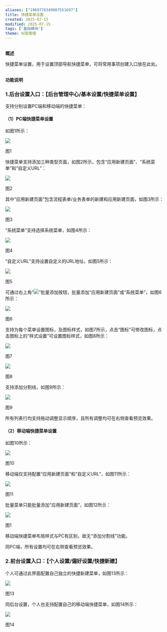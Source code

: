 ```yaml
---
aliases: ["1969778349007551697"]
title: 快捷菜单设置
created: 2025-07-15
modified: 2025-07-15
tags: ['基础模块']
theme: 权限管理
---
```


##

**概述**

快捷菜单设置，用于设置顶部导航快捷菜单，可将常用事项创建入口放在此处。

##

**功能说明**

### 1.**后台设置入口：【后台管理中心/基本设置/快捷菜单设置】**

支持分别设置PC端和移动端的快捷菜单：

#### （1）**PC端快捷菜单设置**

如图1所示：

![](https://myhelpdoc.oss-cn-heyuan.aliyuncs.com/mdimages/8da44dc092563552521db03e5007d8f2.jpg)

图1

快捷菜单支持添加三种类型页面，如图2所示，包含“应用新建页面”、“系统菜单”和“自定义URL”：

![](https://myhelpdoc.oss-cn-heyuan.aliyuncs.com/mdimages/d4881c9013814e25acba1e1521fb432c.jpg)

图2

其中“应用新建页面”包含流程表单/业务表单的新建和应用新建页面，如图3所示：

![](https://myhelpdoc.oss-cn-heyuan.aliyuncs.com/mdimages/0502947881911cb7ef282a6e20fc68c5.jpg)

图3

“系统菜单”支持选择系统菜单，如图4所示：

![](https://myhelpdoc.oss-cn-heyuan.aliyuncs.com/mdimages/aabb274feec9b3ace3d6d422116a4bba.jpg)

图4

“自定义URL”支持设置自定义的URL地址，如图5所示：

![](https://myhelpdoc.oss-cn-heyuan.aliyuncs.com/mdimages/3f7a27407d47549a3bd94ad524ae2fd2.jpg)

图5

可通过右上角“![](https://site-admin.eteams.cn/js/ueditor/themes/default/images/spacer.gif)”批量添加按钮，批量添加“应用新建页面”或“系统菜单”，如图6所示：

![](https://myhelpdoc.oss-cn-heyuan.aliyuncs.com/mdimages/e3bf6a88f8c1c06ae4b966e03500daf5.jpg)

图6

支持为每个菜单设置图标，及图标样式，如图7所示，点击“图标”可修改图标，点击图标上的“样式设置”可设置图标样式，如图8所示：

![](https://myhelpdoc.oss-cn-heyuan.aliyuncs.com/mdimages/df6d0e66d51908381d08c1a1a40509c8.jpg)

图7

![](https://myhelpdoc.oss-cn-heyuan.aliyuncs.com/mdimages/1c304d4e64e218101bcbc953e644c67c.jpg)

图8

支持添加分割线，如图9所示：

![](https://myhelpdoc.oss-cn-heyuan.aliyuncs.com/mdimages/c2407138ce5a326aaab09f6ab5300ab6.jpg)

图9

所有列表行均支持拖动调整显示顺序，且所有调整均可在右侧查看预览效果。

#### （2）**移动端快捷菜单设置**

如图10所示：

![](https://myhelpdoc.oss-cn-heyuan.aliyuncs.com/mdimages/4e1e74898189d2f584ffa933e382ebcc.jpg)

图10

移动端仅支持配置“应用新建页面”和“自定义URL”，如图11所示：

![](https://myhelpdoc.oss-cn-heyuan.aliyuncs.com/mdimages/7c2d21873e3ef4a275820cae655c9282.jpg)

图11

批量菜单只能批量添加“应用新建页面”，如图12所示：

![](https://myhelpdoc.oss-cn-heyuan.aliyuncs.com/mdimages/345257b175a7d1771937067d32403106.jpg)

图1

移动端快捷菜单布局样式与PC有区别，故无“添加分割线”功能。

同PC端，所有设置均可在右侧查看预览效果。

### 2.**前台设置入口：【个人设置/偏好设置/快捷新建】**

个人可通过此界面配置自己独立的快捷新建菜单，如图13所示：

![](https://myhelpdoc.oss-cn-heyuan.aliyuncs.com/mdimages/b226d91fb29f4a1493770f5f03f3c3fa.jpg)

图13

同后台设置，个人也支持配置自己的移动端快捷菜单，如图14所示：

![](https://myhelpdoc.oss-cn-heyuan.aliyuncs.com/mdimages/cfb2251314f23ead00d3092c586d425a.jpg)

图14

